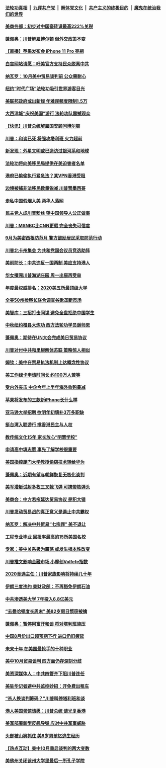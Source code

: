 ####  [法轮功真相](../../../../basic/blob/master/README.md?t=09102152) &nbsp;|&nbsp; [九评共产党](../../../../9ping.md/blob/master/README.md?t=09102152) &nbsp;|&nbsp; [解体党文化](../../../../jtdwh.md/blob/master/README.md?t=09102152)  &nbsp;|&nbsp; [共产主义的终极目的](../../../../gczydzjmd.md/blob/master/README.md?t=09102152) &nbsp;|&nbsp; [魔鬼在统治我们的世界](../../../../mgztzwmdsj.md/blob/master/README.md?t=09102152) 

#### [美商务部：初步对中国瓷砖课最高222%关税](../pages/nsc412/n11512263.md?t=09102152) 

#### [蓬佩奥：川普解雇博尔顿 但外交政策不变](../pages/nsc412/n11512575.md?t=09102152) 

#### [【直播】苹果发布会 iPhone 11 Pro 亮相](../pages/nsc412/n11512513.md?t=09102152) 

#### [白宫网站请愿：吁美官方支持民众脱离中共](../pages/nsc412/n11512429.md?t=09102152) 

#### [纳瓦罗：10月美中贸易谈判前 公众需耐心](../pages/nsc412/n11512246.md?t=09102152) 

#### [纽约“时代广场”法轮功吸引世界游客目光](../pages/nsc412/n11511214.md?t=09102152) 

#### [美联邦政府或出新规 年难民额度限制1.5万](../pages/nsc412/n11511001.md?t=09102152) 

#### [大西洋城“庆祝美国”游行 法轮功队震撼观众](../pages/nsc412/n11511205.md?t=09102152) 

#### [【快讯】川普总统解雇国安顾问博尔顿](../pages/nsc412/n11512402.md?t=09102152) 

#### [川普：和谈已死 将强攻塔利班 火力超前](../pages/nsc412/n11512070.md?t=09102152) 

#### [新发现：外星文明或已造访过银河系和地球](../pages/nsc412/n11511900.md?t=09102152) 

#### [法轮功将向美移民局提供在美迫害者名单](../pages/nsc412/n11511790.md?t=09102152) 

#### [港府已偷偷执行紧急法？某VPN香港受阻](../pages/nsc412/n11511885.md?t=09102152) 

#### [边境被捕非法移民数量锐减 川普赞墨西哥](../pages/nsc412/n11511653.md?t=09102152) 

#### [走私中国假烟入美 两华人落网](../pages/nsc412/n11510936.md?t=09102152) 

#### [民主党人成川普粉丝 望中国领导人公正做事](../pages/nsc412/n11511086.md?t=09102152) 

#### [川普：MSNBC比CNN更假 完全丧失可信度](../pages/nsc412/n11511031.md?t=09102152) 

#### [9月为美密西根防范月 警方鼓励居民采取防范行动](../pages/nsc412/n11510829.md?t=09102152) 

#### [川普北卡州集会 为共和党国会议员竞选助阵](../pages/nsc412/n11510621.md?t=09102152) 

#### [美前防长：中共违反一国两制 美应支持港人](../pages/nsc412/n11510655.md?t=09102152) 

#### [华女擅闯川普海湖庄园 周一出庭再受审](../pages/nsc412/n11510547.md?t=09102152) 

#### [年度最权威排名：2020美五所最顶级大学](../pages/nsc412/n11510030.md?t=09102152) 

#### [全美50州检察长联合调查谷歌垄断市场](../pages/nsc412/n11510104.md?t=09102152) 

#### [美智库：三招打击间谍 避免全盘拒绝中国学生](../pages/nsc412/n11510294.md?t=09102152) 

#### [中秋纽约橙县大炼功  西方法轮功学员谢师恩](../pages/nsc412/n11508490.md?t=09102152) 

#### [蓬佩奥：期待在UN大会完成美日贸易协议](../pages/nsc412/n11510336.md?t=09102152) 

#### [川普对付中共和里根解体苏联 策略惊人相似](../pages/nsc412/n11510129.md?t=09102152) 

#### [姆钦：美中在贸易执法机制上达概念性协议](../pages/nsc412/n11510040.md?t=09102152) 

#### [美工作绿卡申请时间长 约100万人苦等](../pages/nsc412/n11509846.md?t=09102152) 

#### [受内外夹击 中企今年上半年海外收购暴减](../pages/nsc412/n11509523.md?t=09102152) 

#### [苹果将发布的三款新iPhone长什么样](../pages/nsc412/n11509537.md?t=09102152) 

#### [亚马逊大举招聘 欲明年初填补3万多职缺](../pages/nsc412/n11509731.md?t=09102152) 

#### [挺台湾入联游行 撑香港民主与人权](../pages/nsc412/n11508478.md?t=09102152) 

#### [教传统文化15年  家长放心“明慧学校”](../pages/nsc412/n11508523.md?t=09102152) 

#### [申请高中填志愿 事先了解学校很重要](../pages/nsc412/n11508567.md?t=09102152) 

#### [美国指控厦门大学教授偷窃技术转给华为](../pages/nsc412/n11509279.md?t=09102152) 

#### [蓬佩奥：近期有望与朝鲜恢复无核化谈判](../pages/nsc412/n11509179.md?t=09102152) 

#### [美军潜艇试射多枚三叉戟飞弹 可携带核弹头](../pages/nsc412/n11509024.md?t=09102152) 

#### [美商会：中方若拖延达贸易协议 是犯大错](../pages/nsc412/n11508291.md?t=09102152) 

#### [川普发动贸易战的真正意义是遏止中共霸权](../pages/nsc412/n11508061.md?t=09102152) 

#### [纳瓦罗：解决中共贸易“七宗罪” 美不退让](../pages/nsc412/n11508062.md?t=09102152) 

#### [工程专业毕业 回报率最高的15所美国名校](../pages/nsc412/n11506524.md?t=09102152) 

#### [专家：美中关系极为震荡 或发生根本性改变](../pages/nsc412/n11507869.md?t=09102152) 

#### [川普推文影响金融市场 小摩创Volfefe指数](../pages/nsc412/n11507842.md?t=09102152) 

#### [2020竞选主任：川普家族影响将持续几十年](../pages/nsc412/n11507867.md?t=09102152) 

#### [伊朗三度违约 美财政部：不再豁免伊朗石油](../pages/nsc412/n11507692.md?t=09102152) 

#### [中共渗透美大学 7年投入6.8亿美元](../pages/nsc412/n11507759.md?t=09102152) 

#### [“去曼哈顿度长周末” 美82岁假日惯窃被擒](../pages/nsc412/n11507742.md?t=09102152) 

#### [蓬佩奥：暂停阿富汗和谈 将对塔利班施压](../pages/nsc412/n11507518.md?t=09102152) 

#### [中国8月份出口超预期下行 进口仍旧疲软](../pages/nsc412/n11507613.md?t=09102152) 

#### [未来十年 在美国最抢手的十种职业](../pages/nsc412/n11507576.md?t=09102152) 

#### [美中10月贸易谈判 四方面仍存深刻分歧](../pages/nsc412/n11507567.md?t=09102152) 

#### [美资深媒体人：中共四管齐下阻川普连任](../pages/nsc412/n11507361.md?t=09102152) 

#### [美驻华记者避中共监控妙招：开免费出租车](../pages/nsc412/n11502799.md?t=09102152) 

#### [“杀人换谈判筹码？”川普叫停塔利班和谈](../pages/nsc412/n11506928.md?t=09102152) 

#### [港人美国领馆请愿：川普总统 请光复香港](../pages/nsc412/n11507205.md?t=09102152) 

#### [美军部署新型反舰导弹 应对中共军事威胁](../pages/nsc412/n11506673.md?t=09102152) 

#### [头部被山狮抓住 美8岁男孩忆逃生经历](../pages/nsc412/n11506375.md?t=09102152) 

#### [【热点互动】美中10月重启谈判的两大变数](../pages/nsc412/n11506437.md?t=09102152) 

#### [美佛州关闭该州大学里最后一所孔子学院](../pages/nsc412/n11506106.md?t=09102152) 

